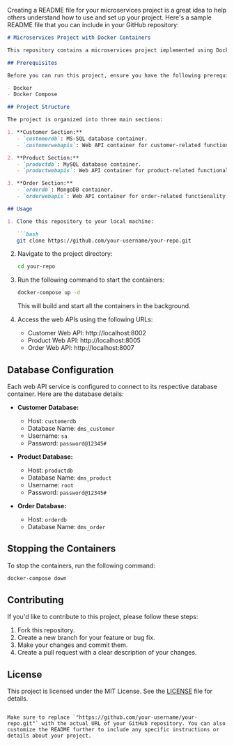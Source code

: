Creating a README file for your microservices project is a great idea to help others understand how to use and set up your project. Here's a sample README file that you can include in your GitHub repository:

```markdown
# Microservices Project with Docker Containers

This repository contains a microservices project implemented using Docker containers. The project consists of three web API services that use different database servers: MS-SQL, MySQL, and MongoDB.

## Prerequisites

Before you can run this project, ensure you have the following prerequisites installed on your system:

- Docker
- Docker Compose

## Project Structure

The project is organized into three main sections:

1. **Customer Section:**
   - `customerdb`: MS-SQL database container.
   - `customerwebapis`: Web API container for customer-related functionality.

2. **Product Section:**
   - `productdb`: MySQL database container.
   - `productwebapis`: Web API container for product-related functionality.

3. **Order Section:**
   - `orderdb`: MongoDB container.
   - `orderwebapis`: Web API container for order-related functionality.

## Usage

1. Clone this repository to your local machine:

   ```bash
   git clone https://github.com/your-username/your-repo.git
   ```

2. Navigate to the project directory:

   ```bash
   cd your-repo
   ```

3. Run the following command to start the containers:

   ```bash
   docker-compose up -d
   ```

   This will build and start all the containers in the background.

4. Access the web APIs using the following URLs:

   - Customer Web API: http://localhost:8002
   - Product Web API: http://localhost:8005
   - Order Web API: http://localhost:8007

## Database Configuration

Each web API service is configured to connect to its respective database container. Here are the database details:

- **Customer Database:**
  - Host: `customerdb`
  - Database Name: `dms_customer`
  - Username: `sa`
  - Password: `password@12345#`

- **Product Database:**
  - Host: `productdb`
  - Database Name: `dms_product`
  - Username: `root`
  - Password: `password@12345#`

- **Order Database:**
  - Host: `orderdb`
  - Database Name: `dms_order`

## Stopping the Containers

To stop the containers, run the following command:

```bash
docker-compose down
```

## Contributing

If you'd like to contribute to this project, please follow these steps:

1. Fork this repository.
2. Create a new branch for your feature or bug fix.
3. Make your changes and commit them.
4. Create a pull request with a clear description of your changes.

## License

This project is licensed under the MIT License. See the [LICENSE](LICENSE) file for details.
```

Make sure to replace `"https://github.com/your-username/your-repo.git"` with the actual URL of your GitHub repository. You can also customize the README further to include any specific instructions or details about your project.
